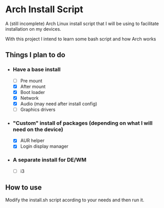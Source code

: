 # Arch Install Script

A (still incomplete) Arch Linux install script that I will be using to facilitate installation on my devices.

With this project I intend to learn some bash script and how Arch works

## Things I plan to do

- ### Have a base install
  - [ ] Pre mount
  - [x] After mount
  - [x] Boot loader
  - [x] Network
  - [x] Audio (may need after install config)
  - [ ] Graphics drivers
  
- ### "Custom" install of packages (depending on what I will need on the device)
  - [x] AUR helper
  - [x] Login display manager

- ### A separate install for DE/WM
  - [ ] i3

## How to use

Modify the install.sh script acording to your needs and then run it.

